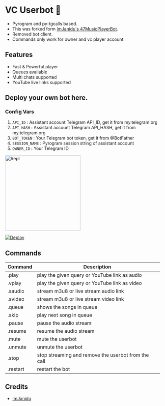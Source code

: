# VC Userbot 🎵

- Pyrogram and py-tgcalls based.
- This was forked form [ImJanidu's 47MusicPlayerBot](https://github.com/ImJanindu/47MusicPlayerBot).
- Removed bot client.
- Commands only work for owner and vc player account.

## Features
- Fast & Powerful player
- Queues available
- Multi chats supported
- YouTube live links supported


## Deploy your own bot here.

### Config Vars

1. `API_ID` : Assistant account Telegram API_ID, get it from my.telegram.org
2. `API_HASH` : Assistant account Telegram API_HASH, get it from my.telegram.org
3. `BOT_TOKEN` : Your Telegram bot token, get it from @BotFather
4. `SESSION_NAME` : Pyrogram session string of assistant account
5. `OWNER_ID` : Your Telegram ID

<p align="left"><a href="https://replit.com/@AaravxD/PyroStringSession#main.py"><img src="https://img.shields.io/badge/Generate%20On%20Repl-blueviolet?style=for-the-badge&logo=appveyor" width="245" alt="Repl"></a></p> 

[![Deploy](https://www.herokucdn.com/deploy/button.svg)](https://heroku.com/deploy?template=https://dashboard.heroku.com/new?template=https://github.com/ImJanindu/47MusicPlayerBot)

## Commands

| Command  | Description                                          |
| -------  | ---------------------------------------------------- |
| .play    | play the given query or YouTube link as audio        |
| .vplay   | play the given query or YouTube link as video        |
| .saudio  | stream m3u8 or live stream audio link                |
| .svideo  | stream m3u8 or live stream video link                |
| .queue   | shows the songs in queue                             |        
| .skip    | play next song in queue                              |
| .pause   | pause the audio stream                               |
| .resume  | resume the audio stream                              |
| .mute    | mute the userbot                                     |
| .unmute  | unmute the userbot                                   |
| .stop    | stop streaming and remove the userbot from the call  |
| .restart | restart the bot    

## Credits
- [ImJanidu](https://github.com/ImJanindu/47MusicPlayerBot)
